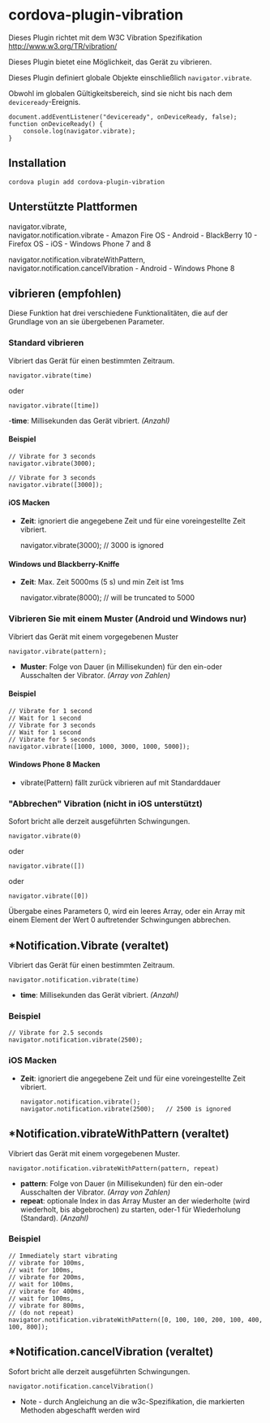 <!---
    Licensed to the Apache Software Foundation (ASF) under one
    or more contributor license agreements.  See the NOTICE file
    distributed with this work for additional information
    regarding copyright ownership.  The ASF licenses this file
    to you under the Apache License, Version 2.0 (the
    "License"); you may not use this file except in compliance
    with the License.  You may obtain a copy of the License at

      http://www.apache.org/licenses/LICENSE-2.0

    Unless required by applicable law or agreed to in writing,
    software distributed under the License is distributed on an
    "AS IS" BASIS, WITHOUT WARRANTIES OR CONDITIONS OF ANY
    KIND, either express or implied.  See the License for the
    specific language governing permissions and limitations
    under the License.
-->

# cordova-plugin-vibration

Dieses Plugin richtet mit dem W3C Vibration Spezifikation http://www.w3.org/TR/vibration/

Dieses Plugin bietet eine Möglichkeit, das Gerät zu vibrieren.

Dieses Plugin definiert globale Objekte einschließlich `navigator.vibrate`.

Obwohl im globalen Gültigkeitsbereich, sind sie nicht bis nach dem `deviceready`-Ereignis.

    document.addEventListener("deviceready", onDeviceReady, false);
    function onDeviceReady() {
        console.log(navigator.vibrate);
    }
    

## Installation

    cordova plugin add cordova-plugin-vibration
    

## Unterstützte Plattformen

navigator.vibrate,  
navigator.notification.vibrate - Amazon Fire OS - Android - BlackBerry 10 - Firefox OS - iOS - Windows Phone 7 and 8

navigator.notification.vibrateWithPattern,  
navigator.notification.cancelVibration - Android - Windows Phone 8

## vibrieren (empfohlen)

Diese Funktion hat drei verschiedene Funktionalitäten, die auf der Grundlage von an sie übergebenen Parameter.

### Standard vibrieren

Vibriert das Gerät für einen bestimmten Zeitraum.

    navigator.vibrate(time)
    

oder

    navigator.vibrate([time])
    

-**time**: Millisekunden das Gerät vibriert. *(Anzahl)*

#### Beispiel

    // Vibrate for 3 seconds
    navigator.vibrate(3000);
    
    // Vibrate for 3 seconds
    navigator.vibrate([3000]);
    

#### iOS Macken

*   **Zeit**: ignoriert die angegebene Zeit und für eine voreingestellte Zeit vibriert.
    
    navigator.vibrate(3000); // 3000 is ignored

#### Windows und Blackberry-Kniffe

*   **Zeit**: Max. Zeit 5000ms (5 s) und min Zeit ist 1ms
    
    navigator.vibrate(8000); // will be truncated to 5000

### Vibrieren Sie mit einem Muster (Android und Windows nur)

Vibriert das Gerät mit einem vorgegebenen Muster

    navigator.vibrate(pattern);   
    

*   **Muster**: Folge von Dauer (in Millisekunden) für den ein-oder Ausschalten der Vibrator. *(Array von Zahlen)*

#### Beispiel

    // Vibrate for 1 second
    // Wait for 1 second
    // Vibrate for 3 seconds
    // Wait for 1 second
    // Vibrate for 5 seconds
    navigator.vibrate([1000, 1000, 3000, 1000, 5000]);
    

#### Windows Phone 8 Macken

*   vibrate(Pattern) fällt zurück vibrieren auf mit Standarddauer

### "Abbrechen" Vibration (nicht in iOS unterstützt)

Sofort bricht alle derzeit ausgeführten Schwingungen.

    navigator.vibrate(0)
    

oder

    navigator.vibrate([])
    

oder

    navigator.vibrate([0])
    

Übergabe eines Parameters 0, wird ein leeres Array, oder ein Array mit einem Element der Wert 0 auftretender Schwingungen abbrechen.

## *Notification.Vibrate (veraltet)

Vibriert das Gerät für einen bestimmten Zeitraum.

    navigator.notification.vibrate(time)
    

*   **time**: Millisekunden das Gerät vibriert. *(Anzahl)*

### Beispiel

    // Vibrate for 2.5 seconds
    navigator.notification.vibrate(2500);
    

### iOS Macken

*   **Zeit**: ignoriert die angegebene Zeit und für eine voreingestellte Zeit vibriert.
    
        navigator.notification.vibrate();
        navigator.notification.vibrate(2500);   // 2500 is ignored
        

## *Notification.vibrateWithPattern (veraltet)

Vibriert das Gerät mit einem vorgegebenen Muster.

    navigator.notification.vibrateWithPattern(pattern, repeat)
    

*   **pattern**: Folge von Dauer (in Millisekunden) für den ein-oder Ausschalten der Vibrator. *(Array von Zahlen)*
*   **repeat**: optionale Index in das Array Muster an der wiederholte (wird wiederholt, bis abgebrochen) zu starten, oder-1 für Wiederholung (Standard). *(Anzahl)*

### Beispiel

    // Immediately start vibrating
    // vibrate for 100ms,
    // wait for 100ms,
    // vibrate for 200ms,
    // wait for 100ms,
    // vibrate for 400ms,
    // wait for 100ms,
    // vibrate for 800ms,
    // (do not repeat)
    navigator.notification.vibrateWithPattern([0, 100, 100, 200, 100, 400, 100, 800]);
    

## *Notification.cancelVibration (veraltet)

Sofort bricht alle derzeit ausgeführten Schwingungen.

    navigator.notification.cancelVibration()
    

* Note - durch Angleichung an die w3c-Spezifikation, die markierten Methoden abgeschafft werden wird
